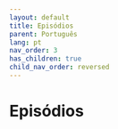 ```yaml
---
layout: default
title: Episódios
parent: Português
lang: pt
nav_order: 3
has_children: true
child_nav_order: reversed
---
```


# Episódios
